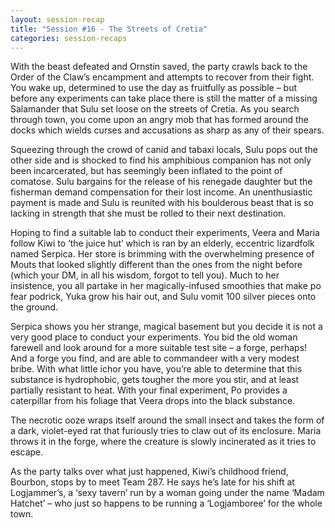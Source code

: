 ```yaml
---
layout: session-recap
title: "Session #16 - The Streets of Cretia"
categories: session-recaps
---
```


With the beast defeated and Ornstin saved, the party crawls back to the Order of the Claw’s encampment and attempts to recover from their fight. You wake up, determined to use the day as fruitfully as possible – but before any experiments can take place there is still the matter of a missing Salamander that Sulu set loose on the streets of Cretia. As you search through town, you come upon an angry mob that has formed around the docks which wields curses and accusations as sharp as any of their spears.

Squeezing through the crowd of canid and tabaxi locals, Sulu pops out the other side and is shocked to find his amphibious companion has not only been incarcerated, but has seemingly been inflated to the point of comatose. Sulu bargains for the release of his renegade daughter but the fisherman demand compensation for their lost income. An unenthusiastic payment is made and Sulu is reunited with his boulderous beast that is so lacking in strength that she must be rolled to their next destination.

Hoping to find a suitable lab to conduct their experiments, Veera and Maria follow Kiwi to ‘the juice hut’ which is ran by an elderly, eccentric lizardfolk named Serpica. Her store is brimming with the overwhelming presence of Mouts that looked slightly different than the ones from the night before (which your DM, in all his wisdom, forgot to tell you). Much to her insistence, you all partake in her magically-infused smoothies that make po fear podrick, Yuka grow his hair out, and Sulu vomit 100 silver pieces onto the ground.

Serpica shows you her strange, magical basement but you decide it is not a very good place to conduct your experiments. You bid the old woman farewell and look around for a more suitable test site – a forge, perhaps! And a forge you find, and are able to commandeer with a very modest bribe. With what little ichor you have, you’re able to determine that this substance is hydrophobic, gets tougher the more you stir, and at least partially resistant to heat. With your final experiment, Po provides a caterpillar from his foliage that Veera drops into the black substance.

The necrotic ooze wraps itself around the small insect and takes the form of a dark, violet-eyed rat that furiously tries to claw out of its enclosure. Maria throws it in the forge, where the creature is slowly incinerated as it tries to escape.

As the party talks over what just happened, Kiwi’s childhood friend, Bourbon, stops by to meet Team 287. He says he’s late for his shift at Logjammer’s, a ‘sexy tavern’ run by a woman going under the name ‘Madam Hatchet’ – who just so happens to be running a ‘Logjamboree’ for the whole town.
